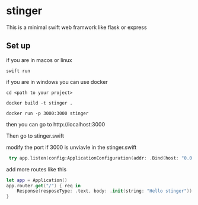 # stinger

This is a minimal swift web framwork like flask or express


## Set up 
if you are in macos or linux
```
swift run 
```
if you are in windows you can use docker
```
cd <path to your project>
```
```
docker build -t stinger .
```
```
docker run -p 3000:3000 stinger
```
then you can go to http://localhost:3000

Then go to stinger.swift

modify the port if 3000 is unviavle in the stinger.swift
```swift
 try app.listen(config:ApplicationConfiguration(addr: .Bind(host: "0.0.0.0", port: 3000)))
 ```

add more routes like this
```swift
let app = Application()
app.router.get("/") { req in
    Response(resposeType: .text, body: .init(string: "Hello stinger"))
}
```

